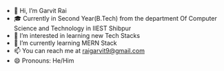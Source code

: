 - 👋 Hi, I’m Garvit Rai
- 🎓 Currently in Second Year(B.Tech) from the department Of Computer Science and Technology in 
      IIEST Shibpur
- 👀 I’m interested in learning new Tech Stacks
- 🌱 I’m currently learning MERN Stack
- 📫 You can reach me at raigarvit9@gmail.com
- 😄 Pronouns: He/Him


